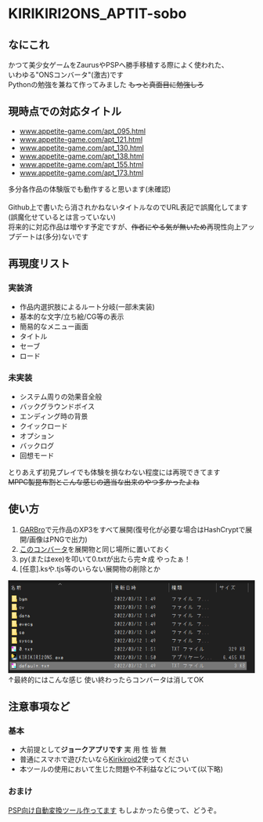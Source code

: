 # KIRIKIRI2ONS_APTIT-sobo
## なにこれ
 かつて美少女ゲームをZaurusやPSPへ勝手移植する際によく使われた、<br>
 いわゆる"ONSコンバータ"(激古)です<br>
 Pythonの勉強を兼ねて作ってみました ~~もっと真面目に勉強しろ~~<br>

## 現時点での対応タイトル
 - www.appetite-game.com/apt_095.html
 - www.appetite-game.com/apt_121.html
 - www.appetite-game.com/apt_130.html
 - www.appetite-game.com/apt_138.html
 - www.appetite-game.com/apt_155.html
 - www.appetite-game.com/apt_173.html

多分各作品の体験版でも動作すると思います(未確認)<br>
<br>
Github上で書いたら消されかねないタイトルなのでURL表記で誤魔化してます(誤魔化せているとは言っていない)<br>
将来的に対応作品は増やす予定ですが、~~作者にやる気が無いため~~再現性向上アップデートは(多分)ないです<br>

## 再現度リスト

### 実装済
 - 作品内選択肢によるルート分岐(一部未実装)
 - 基本的な文字/立ち絵/CG等の表示
 - 簡易的なメニュー画面
 - タイトル
 - セーブ
 - ロード

### 未実装
 - システム周りの効果音全般
 - バックグラウンドボイス
 - エンディング時の背景
 - クイックロード
 - オプション
 - バックログ
 - 回想モード

とりあえず初見プレイでも体験を損なわない程度には再現できてます<br>
~~MPPC製昆布割とこんな感じの適当な出来のやつ多かったよね~~<br>

## 使い方
1. [GARBro](https://drive.google.com/file/d/1gH9nNRxaz8GexN0B1hWyUc3o692bkWXX/view)で元作品のXP3をすべて展開(復号化が必要な場合はHashCryptで展開/画像はPNGで出力)
2. [このコンバータ](https://github.com/Prince-of-sea/KIRIKIRI2ONS_APTIT-sobo/releases/latest)を展開物と同じ場所に置いておく
3. py(またはexe)を叩いて0.txtが出たら完☆成 やったぁ！
4. [任意].ksや.tjs等のいらない展開物の削除とか
   
![画像](./image.png)<br>
 ↑最終的にはこんな感じ 使い終わったらコンバータは消してOK<br>

## 注意事項など
### 基本
 - 大前提として**ジョークアプリです** 実 用 性 皆 無
 - 普通にスマホで遊びたいなら[Kirikiroid2](https://github.com/zeas2/Kirikiroid2/releases)使ってください
 - 本ツールの使用において生じた問題や不利益などについて(以下略)
### おまけ
 [PSP向け自動変換ツール作ってます](https://github.com/Prince-of-sea/ONScripter_Multi_Converter) もしよかったら使って、どうぞ。